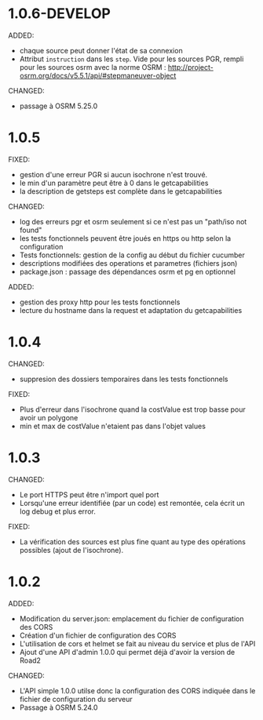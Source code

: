 # 1.0.6-DEVELOP

ADDED:
 - chaque source peut donner l'état de sa connexion
 - Attribut `instruction` dans les `step`. Vide pour les sources PGR, rempli pour les sources osrm avec la norme OSRM : http://project-osrm.org/docs/v5.5.1/api/#stepmaneuver-object

CHANGED:
 - passage à OSRM 5.25.0

# 1.0.5

FIXED:
 - gestion d'une erreur PGR si aucun isochrone n'est trouvé.
 - le min d'un paramètre peut être à 0 dans le getcapabilities
 - la description de getsteps est complète dans le getcapabilities

CHANGED:
 - log des erreurs pgr et osrm seulement si ce n'est pas un "path/iso not found"
 - les tests fonctionnels peuvent être joués en https ou http selon la configuration
 - Tests fonctionnels: gestion de la config au début du fichier cucumber
 - descriptions modifiées des operations et parametres (fichiers json)
 - package.json : passage des dépendances osrm et pg en optionnel

ADDED:
 - gestion des proxy http pour les tests fonctionnels
 - lecture du hostname dans la request et adaptation du getcapabilities

# 1.0.4

CHANGED:
 - suppresion des dossiers temporaires dans les tests fonctionnels

FIXED:
 - Plus d'erreur dans l'isochrone quand la costValue est trop basse pour avoir un polygone
 - min et max de costValue n'etaient pas dans l'objet values

# 1.0.3

CHANGED:
 - Le port HTTPS peut être n'import quel port
 - Lorsqu'une erreur identifiée (par un code) est remontée, cela écrit un log debug et plus error.

FIXED:
 - La vérification des sources est plus fine quant au type des opérations possibles (ajout de l'isochrone).

# 1.0.2

ADDED:
 - Modification du server.json: emplacement du fichier de configuration des CORS
 - Création d'un fichier de configuration des CORS
 - L'utilisation de cors et helmet se fait au niveau du service et plus de l'API
 - Ajout d'une API d'admin 1.0.0 qui permet déjà d'avoir la version de Road2

CHANGED:
 - L'API simple 1.0.0 utilse donc la configuration des CORS indiquée dans le fichier de configuration du serveur
 - Passage à OSRM 5.24.0
